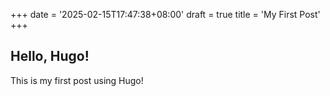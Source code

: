 +++
date = '2025-02-15T17:47:38+08:00'
draft = true
title = 'My First Post'
+++
## Hello, Hugo!

This is my first post using Hugo!